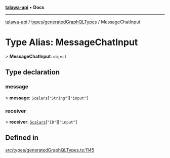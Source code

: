 [**talawa-api**](../../../README.md) • **Docs**

***

[talawa-api](../../../modules.md) / [types/generatedGraphQLTypes](../README.md) / MessageChatInput

# Type Alias: MessageChatInput

\> **MessageChatInput**: `object`

## Type declaration

### message

\> **message**: [`Scalars`](Scalars.md)\[`"String"`\]\[`"input"`\]

### receiver

\> **receiver**: [`Scalars`](Scalars.md)\[`"ID"`\]\[`"input"`\]

## Defined in

[src/types/generatedGraphQLTypes.ts:1145](https://github.com/PalisadoesFoundation/talawa-api/blob/5e38dbf44e47f2fc703410fad29ab5c8f7f26c77/src/types/generatedGraphQLTypes.ts#L1145)
